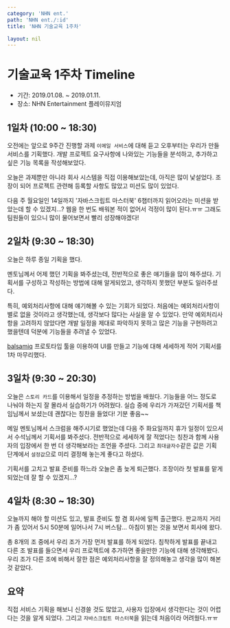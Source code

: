 ```yaml
---
category: 'NHN ent.'
path: 'NHN ent./:id'
title: 'NHN 기술교육 1주차'

layout: nil
---
```


# 기술교육 1주차 Timeline
- 기간: 2019.01.08. ~ 2019.01.11.
- 장소: NHN Entertainment 플레이뮤지엄

## 1일차 (10:00 ~ 18:30)
오전에는 앞으로 9주간 진행할 과제 `이메일 서비스`에 대해 듣고 오후부터는 우리가 만들 서비스를 기획했다.
개발 프로젝트 요구사항에 나와있는 기능들을 분석하고, 추가하고 싶은 기능 목록을 작성해보았다.

오늘은 과제뿐만 아니라 회사 시스템을 직접 이용해보았는데, 아직은 많이 낯설었다.
조장이 되어 프로젝트 관련해 등록할 사항도 많았고 미션도 많이 있었다.

다음 주 월요일인 14일까지 '자바스크립트 마스터북' 6챕터까지 읽어오라는 미션을 받았는데 할 수 있겠지...?
웹을 한 번도 배워본 적이 없어서 걱정이 많이 된다.ㅠㅠ
그래도 팀원들이 있으니 많이 물어보면서 빨리 성장해야겠다!

## 2일차 (9:30 ~ 18:30)
오늘은 하루 종일 기획을 했다.

멘토님께서 어제 했던 기획을 봐주셨는데, 전반적으로 좋은 얘기들을 많이 해주셨다.
기획서를 구성하고 작성하는 방법에 대해 알게되었고, 생각하지 못했던 부분도 일러주셨다.

특히, 예외처리사항에 대해 얘기해볼 수 있는 기회가 되었다.
처음에는 예외처리사항이 별로 없을 것이라고 생각했는데, 생각보다 많다는 사실을 알 수 있었다.
만약 예외처리사항을 고려하지 않았다면 개발 일정을 제대로 파악하지 못하고 많은 기능을 구현하려고 했을텐데 덕분에 기능들을 추려낼 수 있었다.

[balsamiq](https://balsamiq.com/) 프로토타입 툴을 이용하여 UI를 만들고 기능에 대해 세세하게 적어 기획서를 1차 마무리했다.

## 3일차 (9:30 ~ 20:30)
오늘은 `스토리 카드`를 이용해서 일정을 추정하는 방법을 배웠다.
기능들을 어느 정도로 나눠야 하는지 잘 몰라서 실습하기가 어려웠다.
실습 중에 우리가 가져갔던 기획서를 책임님께서 보셨는데 괜찮다는 칭찬을 들었다! 기분 좋음~~

메일 멘토님께서 스크럼을 해주시기로 했었는데 다음 주 화요일까지 휴가 일정이 있으셔서 수석님께서 기획서를 봐주셨다.
전반적으로 세세하게 잘 적었다는 칭찬과 함께 사용자의 입장에서 한 번 더 생각해보라는 조언을 주셨다.
그리고 `최대글자수`같은 값은 기획 단계에서 `설정값`으로 미리 결정해 놓는게 좋다고 하셨다.

기획서를 고치고 발표 준비를 하느라 오늘은 좀 늦게 퇴근했다.
조장이라 첫 발표를 맡게 되었는데 잘 할 수 있겠지...?

## 4일차 (8:30 ~ 18:30)
오늘까지 해야 할 미션도 있고, 발표 준비도 할 겸 회사에 일찍 출근했다.
판교까지 거리가 좀 있어서 5시 50분에 일어나서 7시 버스탐... 아침이 밝는 것을 보면서 회사에 왔다.

총 8개의 조 중에서 우리 조가 가장 먼저 발표를 하게 되었다.
침착하게 발표를 끝내고 다른 조 발표를 들으면서 우리 프로젝트에 추가하면 좋을만한 기능에 대해 생각해봤다.
우리 조가 다른 조에 비해서 잘한 점은 예외처리사항을 잘 정의해놓고 생각을 많이 해본 것 같았다.

## 요약
직접 서비스 기획을 해보니 신경쓸 것도 많았고, 사용자 입장에서 생각한다는 것이 어렵다는 것을 알게 되었다.
그리고 `자바스크립트 마스터북`을 읽는데 처음이라 어려웠다.ㅠㅠ
